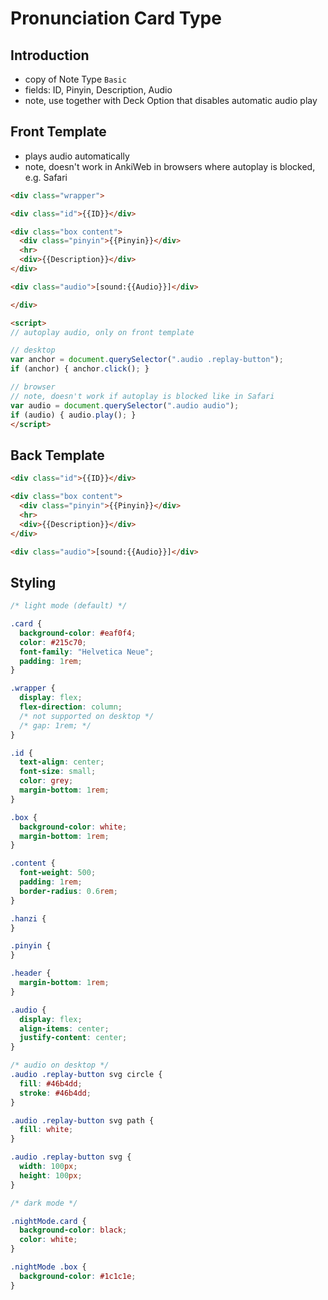 # Pronunciation Card Type



## Introduction

- copy of Note Type `Basic`
- fields: ID, Pinyin, Description, Audio
- note, use together with Deck Option that disables automatic audio play



## Front Template

- plays audio automatically
- note, doesn't work in AnkiWeb in browsers where autoplay is blocked, e.g. Safari

```html
<div class="wrapper">

<div class="id">{{ID}}</div>

<div class="box content">
  <div class="pinyin">{{Pinyin}}</div>
  <hr>
  <div>{{Description}}</div>
</div>

<div class="audio">[sound:{{Audio}}]</div>

</div>

<script>
// autoplay audio, only on front template

// desktop
var anchor = document.querySelector(".audio .replay-button");
if (anchor) { anchor.click(); }

// browser
// note, doesn't work if autoplay is blocked like in Safari
var audio = document.querySelector(".audio audio");
if (audio) { audio.play(); }
</script>
```



## Back Template

```html
<div class="id">{{ID}}</div>

<div class="box content">
  <div class="pinyin">{{Pinyin}}</div>
  <hr>
  <div>{{Description}}</div>
</div>

<div class="audio">[sound:{{Audio}}]</div>
```



## Styling

```css
/* light mode (default) */

.card {
  background-color: #eaf0f4;
  color: #215c70;
  font-family: "Helvetica Neue";
  padding: 1rem;
}

.wrapper {
  display: flex;
  flex-direction: column;
  /* not supported on desktop */
  /* gap: 1rem; */
}

.id {
  text-align: center;
  font-size: small;
  color: grey;
  margin-bottom: 1rem;
}

.box {
  background-color: white;
  margin-bottom: 1rem;
}

.content {
  font-weight: 500;
  padding: 1rem;
  border-radius: 0.6rem;
}

.hanzi {
}

.pinyin {
}

.header {
  margin-bottom: 1rem;
}

.audio {
  display: flex;
  align-items: center;
  justify-content: center;
}

/* audio on desktop */
.audio .replay-button svg circle {
  fill: #46b4dd;
  stroke: #46b4dd;
}

.audio .replay-button svg path {
  fill: white;
}

.audio .replay-button svg {
  width: 100px;
  height: 100px;
}

/* dark mode */

.nightMode.card {
  background-color: black;
  color: white;
}

.nightMode .box {
  background-color: #1c1c1e;
}
```

